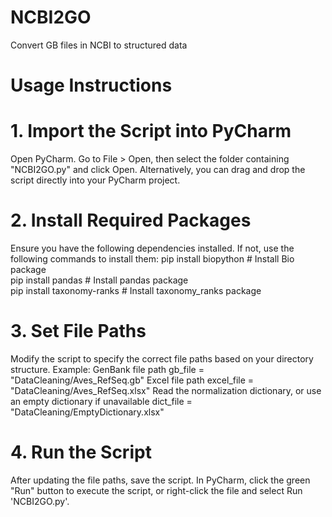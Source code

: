 # NCBI2GO
Convert GB files in NCBI to structured data

# Usage Instructions

# 1. Import the Script into PyCharm
Open PyCharm.
Go to File > Open, then select the folder containing "NCBI2GO.py" and click Open.
Alternatively, you can drag and drop the script directly into your PyCharm project.

# 2. Install Required Packages
Ensure you have the following dependencies installed. If not, use the following commands to install them:
    pip install biopython         # Install Bio package  
    pip install pandas            # Install pandas package  
    pip install taxonomy-ranks    # Install taxonomy_ranks package

# 3. Set File Paths
Modify the script to specify the correct file paths based on your directory structure. Example:
  GenBank file path
  gb_file = "DataCleaning/Aves_RefSeq.gb"
  Excel file path
  excel_file = "DataCleaning/Aves_RefSeq.xlsx"
  Read the normalization dictionary, or use an empty dictionary if unavailable
  dict_file = "DataCleaning/EmptyDictionary.xlsx"

# 4. Run the Script
After updating the file paths, save the script.
In PyCharm, click the green "Run" button to execute the script, or right-click the file and select Run 'NCBI2GO.py'.

